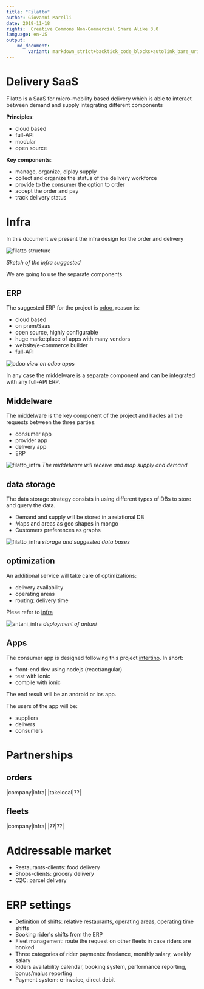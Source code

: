 ```yaml
---
title: "Filatto"
author: Giovanni Marelli
date: 2019-11-18
rights:  Creative Commons Non-Commercial Share Alike 3.0
language: en-US
output: 
	md_document:
		variant: markdown_strict+backtick_code_blocks+autolink_bare_uris+markdown_github
---
```


# Delivery SaaS

Filatto is a SaaS for micro-mobility based delivery which is able to interact between demand and supply integrating different components

**Principles**:

* cloud based
* full-API
* modular
* open source

**Key components**:

* manage, organize, diplay supply 
* collect and organize the status of the delivery workforce
* provide to the consumer the option to order
* accept the order and pay
* track delivery status

# Infra

In this document we present the infra design for the order and delivery 

![](../f/f_ops/filatto_structure.svg "filatto structure")

_Sketch of the infra suggested_

We are going to use the separate components 

## ERP 

The suggested ERP for the project is [odoo](https://www.odoo.com/), reason is:

* cloud based
* on prem/Saas
* open source, highly configurable
* huge marketplace of apps with many vendors
* website/e-commerce builder
* full-API

![odoo](../f/f_ops/odoo.png "odoo apps")
_view on odoo apps_

In any case the middelware is a separate component and can be integrated with any full-API ERP.

## Middelware 

The middelware is the key component of the project and hadles all the requests between the three parties: 
* consumer app
* provider app 
* delivery app
* ERP

![filatto_infra](../f/f_ops/filatto_infra.svg "filatto infra")
_The middelware will receive and map supply and demand_


## data storage

The data storage strategy consists in using different types of DBs to store and query the data. 

* Demand and supply will be stored in a relational DB
* Maps and areas as geo shapes in mongo 
* Customers preferences as graphs

![filatto_infra](../f/f_ops/filatto_db.svg "filatto infra")
_storage and suggested data bases_

## optimization

An additional service will take care of optimizations:

* delivery availability
* operating areas
* routing: delivery time

Plese refer to [infra](antani_infra.html)

![antani_infra](../f/f_ops/antani_infra.svg "antani infra")
_deployment of antani_


## Apps

The consumer app is designed following this project [intertino](https://github.com/sabeiro/intertino/angular/qr_ang).
In short:

* front-end dev using nodejs (react/angular)
* test with ionic
* compile with ionic

The end result will be an android or ios app.

The users of the app will be:

* suppliers
* delivers
* consumers

# Partnerships

## orders

|company|infra|
|takelocal|??|

## fleets

|company|infra|
|??|??|

# Addressable market

* Restaurants-clients: food delivery
* Shops-clients: grocery delivery
* C2C: parcel delivery

# ERP settings

* Definition of shifts: relative restaurants, operating areas, operating time shifts
* Booking rider's shifts from the ERP
* Fleet management: route the request on other fleets in case riders are booked
* Three categories of rider payments: freelance, monthly salary, weekly salary
* Riders availability calendar, booking system, performance reporting, bonus/malus reporting
* Payment system: e-invoice, direct debit


